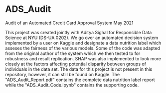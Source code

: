 # ADS_Audit
Audit of an Automated Credit Card Approval System May 2021

This project was created jointly with Aditya Sighal for Responsible Data Science at NYU (DS-UA 0202).
We go over an automated decision system implemented by a user on Kaggle and designate a data nutrition label which asseses the fairness of the various models.
Some of the code was adapted from the original author of the system which we then tested to for robustness and result replication.
SHAP was also implemented to look more closely at the factors affecting potential disparity between groups of individuals in the data set.
The data for this project is not present in this repository, however, it can still be found on Kaggle.
The "ADS_Audit_Report.pdf" contains the complete data nutrition label report while the "ADS_Audit_Code.ipynb" contains the supporting code.
